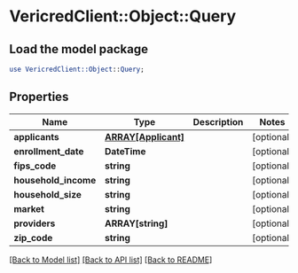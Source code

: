 # VericredClient::Object::Query

## Load the model package
```perl
use VericredClient::Object::Query;
```

## Properties
Name | Type | Description | Notes
------------ | ------------- | ------------- | -------------
**applicants** | [**ARRAY[Applicant]**](Applicant.md) |  | [optional] 
**enrollment_date** | **DateTime** |  | [optional] 
**fips_code** | **string** |  | [optional] 
**household_income** | **string** |  | [optional] 
**household_size** | **string** |  | [optional] 
**market** | **string** |  | [optional] 
**providers** | **ARRAY[string]** |  | [optional] 
**zip_code** | **string** |  | [optional] 

[[Back to Model list]](../README.md#documentation-for-models) [[Back to API list]](../README.md#documentation-for-api-endpoints) [[Back to README]](../README.md)


